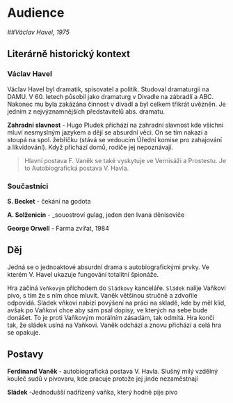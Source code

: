 # Audience
##_Václav Havel, 1975_

## Literárně historický kontext

### Václav Havel

Václav Havel byl dramatik, spisovatel a politik. Studoval dramaturgii na DAMU. V 60. letech působil jako dramaturg v Divadle na zábradlí a ABC. Nakonec mu byla zakázána činnost v divadl a byl celkem třikrát uvězněn. Je jedním z nejvýznamnějších představitelů abs. dramatu.

__Zahradní slavnost__ - Hugo Pludek přichází na zahradní slavnost kde všichni mluví nesmyslným jazykem a dějí se absurdní věci. On se tím nakazí a stoupá na spol. žebříčku (stává se vedoucím Úřední komise pro zahajování a likvidování). Když přichází domů, rodiče jej nepoznávají.

> Hlavní postava F. Vaněk se také vyskytuje ve Vernisáži a Prostestu. Je to Autobiografická postava V. Havla.

### Součastníci

__S. Becket__ - čekání na godota

__A. Solženicin__ - _souostroví gulag, jeden den Ivana děnisoviče

__George Orwell__ - Farma zvířat, 1984

## Děj

Jedná se o jednoaktové absurdní drama s autobiografickými prvky. Ve kterém V. Havel ukazuje fungování totalitní špionáže.

Hra začíná `Veňkovým` příchodem do `Sládkovy` kanceláře. `Sládek` nalije Vaňkovi pivo, s tím že s ním chce mluvit. Vaněk většinou stručně a zdvořile odpovídá. Sládek vňkovi nabízí povýšení na práci na skladě, kde by měl klid, avšak po Vaňkovi chce aby sám psal dopisy, ve kterých na sebe bude donášet. To je proti Vaňkovým morálním zásadám, tak odmítá. Hra končí tak, že sládek usíná na Vaňkovi. Vaněk odchází a znovu přichází a celá hra se opakuje.

## Postavy

__Ferdinand Vaněk__ - autobiografická postava V. Havla. Slušný milý vzdělný kouleč sudů v pivovaru, kde pracuje protože jej jinde nezaměstnají

__Sládek__ -Jednodušší nadřízený vaňka, který hodně pije pivo